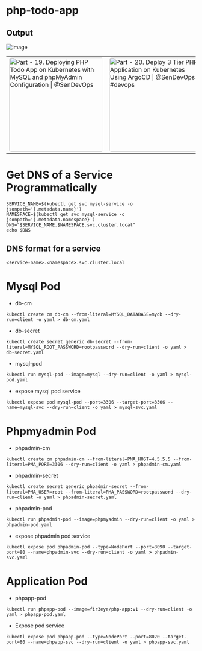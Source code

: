 # php-todo-app
## Output
![image](https://github.com/user-attachments/assets/6c5b5464-d7b8-446e-afcb-f25804bcff69)
<table>
  <tr>
    <td>
      <a href="https://youtu.be/jehqpSE6gBE?si=QIgqcP6f_OEdUNZs" target="_blank">
        <img src="https://ytcards.demolab.com/?id=jehqpSE6gBE&title=Part+-+19.+Deploying+PHP+Todo+App+on+Kubernetes+with+MySQL+and+phpMyAdmin+Configuration+%7C+%40SenDevOps&lang=en&timestamp=0&background_color=%230d1117&title_color=%23ffffff&stats_color=%23dedede&max_title_lines=1&width=250&border_radius=5" 
        alt="Part - 19. Deploying PHP Todo App on Kubernetes with MySQL and phpMyAdmin Configuration | @SenDevOps" width="250" style="border-radius:5px;">
      </a>
    </td>
    <td>
      <a href="https://youtu.be/Ra36g3BBT_I?si=TYIYLHX53eke_J7w" target="_blank">
        <img src="https://ytcards.demolab.com/?id=Ra36g3BBT_I&title=Part+-+20.+Deploy+3+Tier+PHP+Application+on+Kubernetes+Using+ArgoCD+%7C+%40SenDevOps+%23devops&lang=en&timestamp=0&background_color=%230d1117&title_color=%23ffffff&stats_color=%23dedede&max_title_lines=1&width=250&border_radius=5" 
        alt="Part - 20. Deploy 3 Tier PHP Application on Kubernetes Using ArgoCD | @SenDevOps #devops" width="250" style="border-radius:5px;">
      </a>
    </td>
    <td>
      <a href="https://youtu.be/LD7CVc_CyGE?si=T3xXtJpW6tnRnG6F" target="_blank">
        <img src="https://ytcards.demolab.com/?id=LD7CVc_CyGE&title=Part+-+21.+PHP+3+Tier+Application+Deploy+on+Kubernetes+%7C+Host+Problem+Solved+%7C+%40SenDevOps+%23devops&lang=en&timestamp=0&background_color=%230d1117&title_color=%23ffffff&stats_color=%23dedede&max_title_lines=1&width=250&border_radius=5" 
        alt="Part - 21. PHP 3 Tier Application Deploy on Kubernetes | Host Problem Solved | @SenDevOps #devops" width="250" style="border-radius:5px;">
      </a>
    </td>
  </tr>
</table>


# Get DNS of a Service Programmatically
```
SERVICE_NAME=$(kubectl get svc mysql-service -o jsonpath='{.metadata.name}')
NAMESPACE=$(kubectl get svc mysql-service -o jsonpath='{.metadata.namespace}')
DNS="$SERVICE_NAME.$NAMESPACE.svc.cluster.local"
echo $DNS
```
## DNS format for a service
```
<service-name>.<namespace>.svc.cluster.local
```
# Mysql Pod
- db-cm
```
kubectl create cm db-cm --from-literal=MYSQL_DATABASE=mydb --dry-run=client -o yaml > db-cm.yaml
```
- db-secret

```
kubectl create secret generic db-secret --from-literal=MYSQL_ROOT_PASSWORD=rootpassword --dry-run=client -o yaml > db-secret.yaml
```
- mysql-pod
```
kubectl run mysql-pod --image=mysql --dry-run=client -o yaml > mysql-pod.yaml
```

- expose mysql pod service
```
kubectl expose pod mysql-pod --port=3306 --target-port=3306 --name=mysql-svc --dry-run=client -o yaml > mysql-svc.yaml
```

# Phpmyadmin Pod
- phpadmin-cm
```
kubectl create cm phpadmin-cm --from-literal=PMA_HOST=4.5.5.5 --from-literal=PMA_PORT=3306 --dry-run=client -o yaml > phpadmin-cm.yaml
```
- phpadmin-secret

```
kubectl create secret generic phpadmin-secret --from-literal=PMA_USER=root --from-literal=PMA_PASSWORD=rootpassword --dry-run=client -o yaml > phpadmin-secret.yaml
```
- phpadmin-pod
```
kubectl run phpadmin-pod --image=phpmyadmin --dry-run=client -o yaml > phpadmin-pod.yaml
```

- expose phpadmin pod service
```
kubectl expose pod phpadmin-pod --type=NodePort --port=8090 --target-port=80 --name=phpadmin-svc --dry-run=client -o yaml > phpadmin-svc.yaml
```
# Application Pod
- phpapp-pod
```
kubectl run phpapp-pod --image=fir3eye/php-app:v1 --dry-run=client -o yaml > phpapp-pod.yaml
```
- Expose pod service
```
kubectl expose pod phpapp-pod --type=NodePort --port=8020 --target-port=80 --name=phpapp-svc --dry-run=client -o yaml > phpapp-svc.yaml
```
